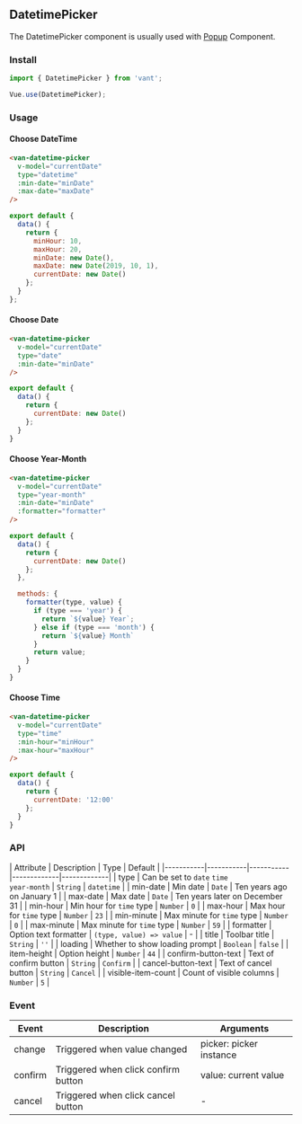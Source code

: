 ## DatetimePicker
The DatetimePicker component is usually used with [Popup](#/en-US/popup) Component.

### Install
``` javascript
import { DatetimePicker } from 'vant';

Vue.use(DatetimePicker);
```

### Usage

#### Choose DateTime

```html
<van-datetime-picker
  v-model="currentDate"
  type="datetime"
  :min-date="minDate"
  :max-date="maxDate"
/>
```

```javascript
export default {
  data() {
    return {
      minHour: 10,
      maxHour: 20,
      minDate: new Date(),
      maxDate: new Date(2019, 10, 1),
      currentDate: new Date()
    };
  }
};
```

#### Choose Date

```html
<van-datetime-picker
  v-model="currentDate"
  type="date"
  :min-date="minDate"
/>
```

```js
export default {
  data() {
    return {
      currentDate: new Date()
    };
  }
}
```

#### Choose Year-Month

```html
<van-datetime-picker
  v-model="currentDate"
  type="year-month"
  :min-date="minDate"
  :formatter="formatter"
/>
```

```js
export default {
  data() {
    return {
      currentDate: new Date()
    };
  },

  methods: {
    formatter(type, value) {
      if (type === 'year') {
        return `${value} Year`;
      } else if (type === 'month') {
        return `${value} Month`
      }
      return value;
    }
  }
}
```

#### Choose Time

```html
<van-datetime-picker
  v-model="currentDate"
  type="time"
  :min-hour="minHour"
  :max-hour="maxHour"
/>
```

```js
export default {
  data() {
    return {
      currentDate: '12:00'
    };
  }
}
```

### API

| Attribute | Description | Type | Default |
|-----------|-----------|-----------|-------------|-------------|
| type | Can be set to `date` `time`<br> `year-month` | `String` | `datetime` |
| min-date | Min date | `Date` | Ten years ago on January 1 |
| max-date | Max date | `Date` | Ten years later on December 31 |
| min-hour | Min hour for `time` type | `Number` | `0` |
| max-hour | Max hour for `time` type | `Number` | `23` |
| min-minute | Max minute for `time` type | `Number` | `0` |
| max-minute | Max minute for `time` type | `Number` | `59` |
| formatter | Option text formatter | `(type, value) => value` | - |
| title | Toolbar title | `String` | `''` |
| loading | Whether to show loading prompt | `Boolean` | `false` |
| item-height | Option height | `Number` | `44` |
| confirm-button-text | Text of confirm button | `String` | `Confirm` |
| cancel-button-text | Text of cancel button | `String` | `Cancel` |
| visible-item-count | Count of visible columns | `Number` | `5` |

### Event

| Event | Description | Arguments |
|-----------|-----------|-----------|
| change | Triggered when value changed | picker: picker instance |
| confirm | Triggered when click confirm button | value: current value |
| cancel | Triggered when click cancel button | - |
